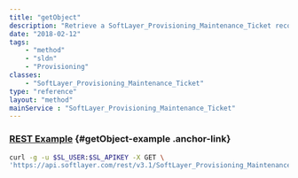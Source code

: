 ```yaml
---
title: "getObject"
description: "Retrieve a SoftLayer_Provisioning_Maintenance_Ticket record."
date: "2018-02-12"
tags:
    - "method"
    - "sldn"
    - "Provisioning"
classes:
    - "SoftLayer_Provisioning_Maintenance_Ticket"
type: "reference"
layout: "method"
mainService : "SoftLayer_Provisioning_Maintenance_Ticket"
---
```


### [REST Example](#getObject-example) <a href="/article/rest/"><i class="fas fa-question"></i></a> {#getObject-example .anchor-link} 
```bash
curl -g -u $SL_USER:$SL_APIKEY -X GET \
'https://api.softlayer.com/rest/v3.1/SoftLayer_Provisioning_Maintenance_Ticket/{SoftLayer_Provisioning_Maintenance_TicketID}/getObject'
```
